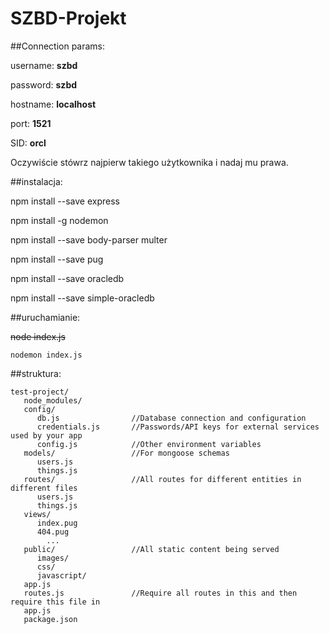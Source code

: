 # SZBD-Projekt

##Connection params:

username: **szbd**

password: **szbd**

hostname: **localhost**

port: **1521**

SID: **orcl**

Oczywiście stówrz najpierw takiego użytkownika i nadaj mu prawa.

##instalacja:

npm install --save express

npm install -g nodemon

npm install --save body-parser multer

npm install --save pug

npm install --save oracledb

npm install --save simple-oracledb


##uruchamianie:


~~node index.js~~

`nodemon index.js`

##struktura:
```
test-project/
   node_modules/
   config/
      db.js                //Database connection and configuration
      credentials.js       //Passwords/API keys for external services used by your app
      config.js            //Other environment variables
   models/                 //For mongoose schemas
      users.js
      things.js
   routes/                 //All routes for different entities in different files 
      users.js
      things.js
   views/
      index.pug
      404.pug
        ...
   public/                 //All static content being served
      images/
      css/
      javascript/
   app.js
   routes.js               //Require all routes in this and then require this file in 
   app.js 
   package.json
```
